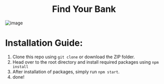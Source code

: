 <h1 align="center">Find Your Bank</h1>

![image](https://user-images.githubusercontent.com/51900017/167680788-03d2338c-f261-4f1c-9b52-c06e08ff3add.png)

# Installation Guide:
1. Clone this repo using `git clone` or download the ZIP folder.
2. Head over to the root directory and install required packages using `npm install`
3. After installation of packages, simply run `npm start`.
4. done!

<!-- This project was bootstrapped with [Create React App](https://github.com/facebook/create-react-app). -->


